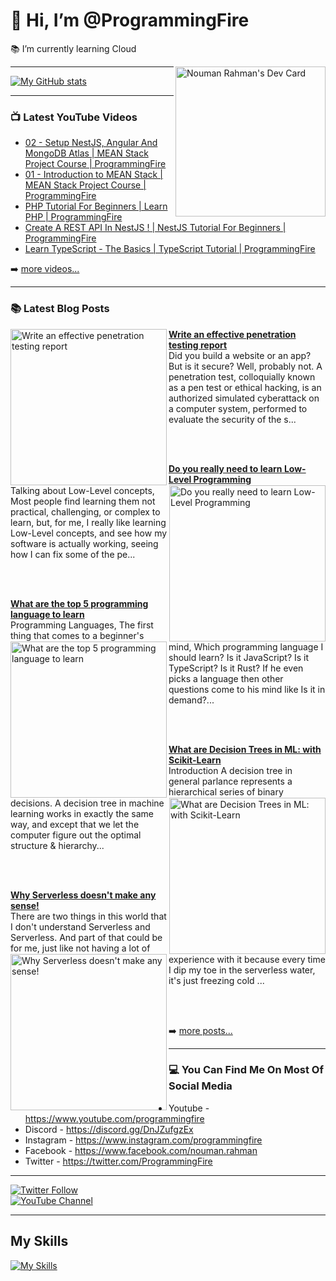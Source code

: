 # 👋 Hi, I’m @ProgrammingFire
📚 I’m currently learning Cloud

<div align="left">
  <a href="https://app.daily.dev/programmingfire"><img align="right" width="240" src="https://api.daily.dev/devcards/86dba213ca724d5892a77340b0410d32.png?r=orz" alt="Nouman Rahman's Dev Card"/></a>
</div>

---

[![My GitHub stats](https://github-readme-stats.vercel.app/api?username=programmingfire&theme=github_dark&show_icons=true)](https://github.com/anuraghazra/github-readme-stats)

---

### 📺 Latest YouTube Videos

<!-- YOUTUBE:START -->
- [02 - Setup NestJS, Angular And MongoDB Atlas | MEAN Stack Project Course | ProgrammingFire](https://www.youtube.com/watch?v=PffxVIxLGMU)
- [01 - Introduction to MEAN Stack | MEAN Stack Project Course | ProgrammingFire](https://www.youtube.com/watch?v=uCbo1Ix3SIA)
- [PHP Tutorial For Beginners | Learn PHP | ProgrammingFire](https://www.youtube.com/watch?v=YQqQHKgmKGc)
- [Create A REST API In NestJS ! | NestJS Tutorial For Beginners | ProgrammingFire](https://www.youtube.com/watch?v=q488cm7UQIo)
- [Learn TypeScript - The Basics | TypeScript Tutorial | ProgrammingFire](https://www.youtube.com/watch?v=gmxI1zjckPQ)
<!-- YOUTUBE:END -->

➡️ [more videos...](https://youtube.com/c/ProgrammingFire)

---

### 📚 Latest Blog Posts

<!-- HASHNODE_BLOG:START -->
<p align="left">
<a href="https://programmingfire.com/write-an-effective-penetration-testing-report" title="Write an effective penetration testing report"><img src="https://cdn.hashnode.com/res/hashnode/image/upload/v1665578411953/RXDk6N26J.png" alt="Write an effective penetration testing report" width="250px" align="left" /></a>
<a href="https://programmingfire.com/write-an-effective-penetration-testing-report" title="Write an effective penetration testing report"><strong>Write an effective penetration testing report</strong></a>
<br/> Did you build a website or an app? But is it secure? Well, probably not. A penetration test, colloquially known as a pen test or ethical hacking, is an authorized simulated cyberattack on a computer system, performed to evaluate the security of the s... </p> <br/> <br/>
<p align="left">
<a href="https://programmingfire.com/do-you-really-need-to-learn-low-level-programming" title="Do you really need to learn Low-Level
Programming"><img src="https://cdn.hashnode.com/res/hashnode/image/upload/v1665139653799/TrWcrV3Xa.png" alt="Do you really need to learn Low-Level
Programming" width="250px" align="right" /></a>
<a href="https://programmingfire.com/do-you-really-need-to-learn-low-level-programming" title="Do you really need to learn Low-Level
Programming"><strong>Do you really need to learn Low-Level
Programming</strong></a>
<br/> Talking about Low-Level concepts, Most people find learning them not practical, challenging, or complex to learn, but, for me, I really like learning Low-Level concepts, and see how my software is actually working, seeing how I can fix some of the pe... </p> <br/> <br/>
<p align="left">
<a href="https://programmingfire.com/the-top-5-programming-language-to-learn" title="What are the top 5 programming language to learn"><img src="https://cdn.hashnode.com/res/hashnode/image/upload/v1664474231084/Oujvsjy-C.png" alt="What are the top 5 programming language to learn" width="250px" align="left" /></a>
<a href="https://programmingfire.com/the-top-5-programming-language-to-learn" title="What are the top 5 programming language to learn"><strong>What are the top 5 programming language to learn</strong></a>
<br/> Programming Languages, The first thing that comes to a beginner's mind, Which programming language I should learn? Is it JavaScript? Is it TypeScript? Is it Rust? If he even picks a language then other questions come to his mind like Is it in demand?... </p> <br/> <br/>
<p align="left">
<a href="https://programmingfire.com/what-are-decision-trees-in-ml-with-scikit-learn" title="What are Decision Trees in ML: with Scikit-Learn"><img src="https://cdn.hashnode.com/res/hashnode/image/upload/v1664095158437/EckK9TBuk.png" alt="What are Decision Trees in ML: with Scikit-Learn" width="250px" align="right" /></a>
<a href="https://programmingfire.com/what-are-decision-trees-in-ml-with-scikit-learn" title="What are Decision Trees in ML: with Scikit-Learn"><strong>What are Decision Trees in ML: with Scikit-Learn</strong></a>
<br/> Introduction
A decision tree in general parlance represents a hierarchical series of binary decisions. A decision tree in machine learning works in exactly the same way, and except that we let the computer figure out the optimal structure & hierarchy... </p> <br/> <br/>
<p align="left">
<a href="https://programmingfire.com/why-serverless-doesnt-make-any-sense" title="Why Serverless doesn't make any sense!"><img src="https://cdn.hashnode.com/res/hashnode/image/upload/v1663865208679/OFGWvIJQj.png" alt="Why Serverless doesn't make any sense!" width="250px" align="left" /></a>
<a href="https://programmingfire.com/why-serverless-doesnt-make-any-sense" title="Why Serverless doesn't make any sense!"><strong>Why Serverless doesn't make any sense!</strong></a>
<br/> There are two things in this world that I don't understand Serverless and Serverless. And part of that could be for me, just like not having a lot of experience with it because every time I dip my toe in the serverless water, it's just freezing cold ... </p> <br/> <br/>
<!-- HASHNODE_BLOG:END -->


➡️ [more posts...](https://programmingfire.com/)

---

### 💻 You Can Find Me On Most Of Social Media

* Youtube - https://www.youtube.com/programmingfire
* Discord - https://discord.gg/DnJZufgzEx
* Instagram - https://www.instagram.com/programmingfire
* Facebook - https://www.facebook.com/nouman.rahman
* Twitter - https://twitter.com/ProgrammingFire

---

[![Twitter Follow](https://img.shields.io/twitter/follow/ProgrammingFire?label=Follow%20On%20Twitter&style=social)](https://twitter.com/ProgrammingFire)
<br>
[![YouTube Channel](https://img.shields.io/youtube/channel/subscribers/UCWOD0-JKR1WfpEf_MhdY2pw?label=Subscribe%20On%20YouTube&style=social)](https://youtube.com/c/ProgrammingFire)

---

## My Skills
[![My Skills](https://skillicons.dev/icons?i=dotnet,cs,js,ts,html,css,wasm,git,vscode,docker,kubernetes,redis,postgres,mongodb,md,linux,graphql,go,figma)](https://skillicons.dev)
